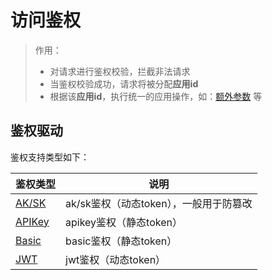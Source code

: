 # 访问鉴权

> 作用： 
> * 对请求进行鉴权校验，拦截非法请求 
> * 当鉴权校验成功，请求将被分配**应用id**
> * 根据该**应用id**，执行统一的应用操作，如：[额外参数](/docs/apinto/app/extra-param) 等

## 鉴权驱动

鉴权支持类型如下：

| 鉴权类型                                         | 说明                       |
|----------------------------------------------|--------------------------|
| [AK/SK](/docs/apinto/app/auth/aksk)       | ak/sk鉴权（动态token），一般用于防篡改 |
| [APIKey](/docs/apinto/app/auth/apikey) | apikey鉴权（静态token）        |
| [Basic](/docs/apinto/app/auth/basic)   | basic鉴权（静态token）         |
| [JWT](/docs/apinto/app/auth/jwt)       | jwt鉴权（动态token）           |



